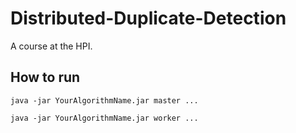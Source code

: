 # Distributed-Duplicate-Detection
A course at the HPI.

## How to run

`java -jar YourAlgorithmName.jar master ...`

`java -jar YourAlgorithmName.jar worker ...`
